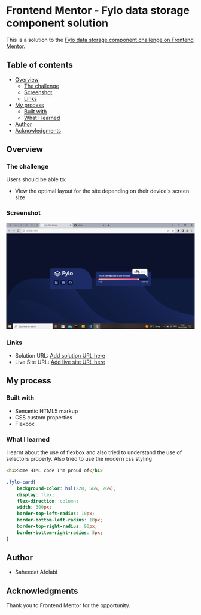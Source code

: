 # Frontend Mentor - Fylo data storage component solution

This is a solution to the [Fylo data storage component challenge on Frontend Mentor](https://www.frontendmentor.io/challenges/fylo-data-storage-component-1dZPRbV5n).

## Table of contents

- [Overview](#overview)
  - [The challenge](#the-challenge)
  - [Screenshot](#screenshot)
  - [Links](#links)
- [My process](#my-process)
  - [Built with](#built-with)
  - [What I learned](#what-i-learned)
- [Author](#author)
- [Acknowledgments](#acknowledgments)


## Overview

### The challenge

Users should be able to:

- View the optimal layout for the site depending on their device's screen size

### Screenshot

![Project Screenshot](images/Screenshot.png)

### Links

- Solution URL: [Add solution URL here](https://your-solution-url.com)
- Live Site URL: [Add live site URL here](https://your-live-site-url.com)

## My process

### Built with

- Semantic HTML5 markup
- CSS custom properties
- Flexbox


### What I learned

I learnt about the use of flexbox and also tried to understand the use of selectors properly. Also tried to use 
the modern css styling


```html
<h1>Some HTML code I'm proud of</h1>
```
```css
.fylo-card{
    background-color: hsl(228, 56%, 26%);
    display: flex;
    flex-direction: column;
    width: 300px;
    border-top-left-radius: 10px;
    border-bottom-left-radius: 10px;
    border-top-right-radius: 90px;
    border-bottom-right-radius: 5px;
}
```


## Author

- Saheedat Afolabi

## Acknowledgments

Thank you to Frontend Mentor for the opportunity.
